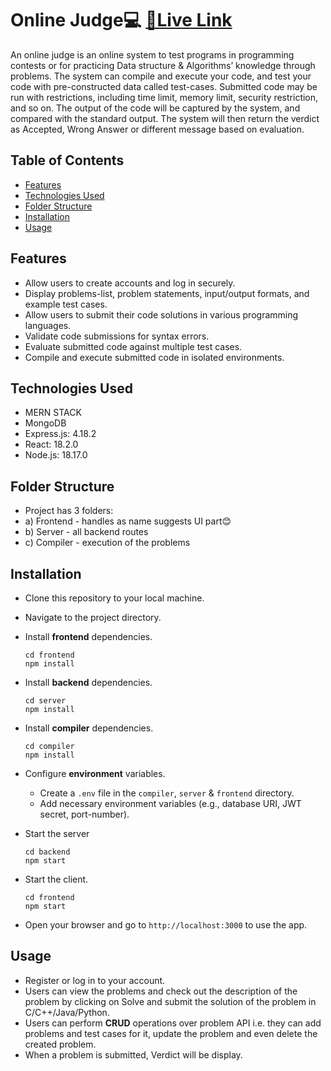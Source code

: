 # Online Judge💻 [🔗Live Link](http://www.coderaider.in)

An online judge is an online system to test programs in programming contests or for practicing Data structure & Algorithms’ knowledge through problems. The system can compile and execute your code, and test your code with pre-constructed data called test-cases. Submitted code may be run with restrictions, including time limit, memory limit, security restriction, and so on. The output of the code will be captured by the system, and compared with the standard output. The system will then return the verdict as Accepted, Wrong Answer or different message based on evaluation.

## Table of Contents

- [Features](#features)
- [Technologies Used](#technologies-used)
- [Folder Structure](#folder-structure)
- [Installation](#installation)
- [Usage](#usage)

## Features

- Allow users to create accounts and log in securely.
- Display problems-list, problem statements, input/output formats, and example test cases.
- Allow users to submit their code solutions in various programming languages.
- Validate code submissions for syntax errors.
- Evaluate submitted code against multiple test cases.
- Compile and execute submitted code in isolated environments.

## Technologies Used

- MERN STACK
- MongoDB
- Express.js: 4.18.2
- React: 18.2.0
- Node.js: 18.17.0

## Folder Structure

- Project has 3 folders:
- a) Frontend - handles as name suggests UI part😊
- b) Server - all backend routes
- c) Compiler - execution of the problems

## Installation

- Clone this repository to your local machine.
- Navigate to the project directory.
- Install **frontend** dependencies.

  ```
  cd frontend
  npm install
  ```

- Install **backend** dependencies.

  ```
  cd server
  npm install
  ```

- Install **compiler** dependencies.

  ```
  cd compiler
  npm install
  ```

- Configure **environment** variables.
  - Create a `.env` file in the `compiler`, `server` & `frontend` directory.
  - Add necessary environment variables (e.g., database URI, JWT secret, port-number).
- Start the server
  ```
  cd backend
  npm start
  ```
- Start the client.
  ```
  cd frontend
  npm start
  ```
- Open your browser and go to `http://localhost:3000` to use the app.

## Usage

- Register or log in to your account.
- Users can view the problems and check out the description of the problem by clicking on Solve and submit the solution of the problem in C/C++/Java/Python.
- Users can perform **CRUD** operations over problem API i.e. they can add problems and test cases for it, update the problem and even delete the created problem.
- When a problem is submitted, Verdict will be display.
